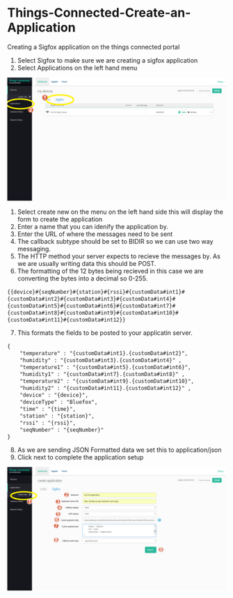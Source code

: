 # Things-Connected-Create-an-Application
Creating a Sigfox application on the things connected portal

1. Select Sigfox to make sure we are creating a sigfox application
2. Select Applications on the left hand menu

![Screenshot](screenshots/tca001.png)


1. Select create new on the menu on the left hand side this will display the form to create the application
2. Enter a name that you can idenify the application by.
3. Enter the URL of where the messages need to be sent
4. The callback subtype should be set to BIDIR so we can use two way messaging.
5. The HTTP method your server expects to recieve the messages by. As we are usually writing data this should be POST.
6. The formatting of the 12 bytes being recieved in this case we are converting the bytes into a decimal so 0-255.
```
{{device}#{seqNumber}#{station}#{rssi}#{customData#int1}#{customData#int2}#{customData#int3}#{customData#int4}#{customData#int5}#{customData#int6}#{customData#int7}#{customData#int8}#{customData#int9}#{customData#int10}#{customData#int11}#{customData#int12}}
```
7. This formats the fields to be posted to your applicatin server.
```
{ 					
	"temperature" : "{customData#int1}.{customData#int2}", 
	"humidity" : "{customData#int3}.{customData#int4}" ,
	"temperature1" : "{customData#int5}.{customData#int6}", 
	"humidity1" : "{customData#int7}.{customData#int8}" , 
	"temperature2" : "{customData#int9}.{customData#int10}", 
	"humidity2" : "{customData#int11}.{customData#int12}" , 
	"device" : "{device}", 
	"deviceType" : "Bluefox", 
	"time" : "{time}", 
	"station" : "{station}", 
	"rssi" : "{rssi}", 
	"seqNumber" : "{seqNumber}" 
}
```

8. As we are sending JSON Formatted data we set this to application/json
9. Click next to complete the application setup

![Screenshot](screenshots/tca002.png)



